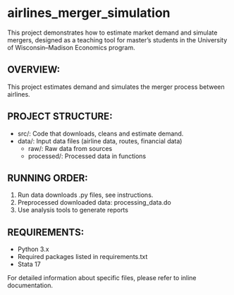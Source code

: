 # airlines_merger_simulation

This project demonstrates how to estimate market demand and simulate mergers, designed as a teaching tool for master’s students in the University of Wisconsin–Madison Economics program.

## OVERVIEW:
This project estimates demand and simulates the merger process between airlines.

## PROJECT STRUCTURE:
- src/: Code that downloads, cleans and estimate demand. 
- data/: Input data files (airline data, routes, financial data)
    - raw/: Raw data from sources
    - processed/: Processed data in functions


## RUNNING ORDER:
1. Run data downloads .py files, see instructions. 
2. Preprocessed downloaded data: processing_data.do
3. Use analysis tools to generate reports

## REQUIREMENTS:
- Python 3.x
- Required packages listed in requirements.txt
- Stata 17

For detailed information about specific files, please refer to inline documentation.
